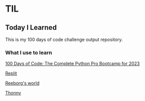 # TIL
## Today I Learned

This is my 100 days of code challenge output repository.

### What I use to learn
[100 Days of Code: The Complete Python Pro Bootcamp for 2023](https://www.udemy.com/course/100-days-of-code/)

[Replit](https://replit.com/@mayupaca)

[Reeborg's world](https://reeborg.ca/index_en.html)

[Thonny](https://thonny.org/)

